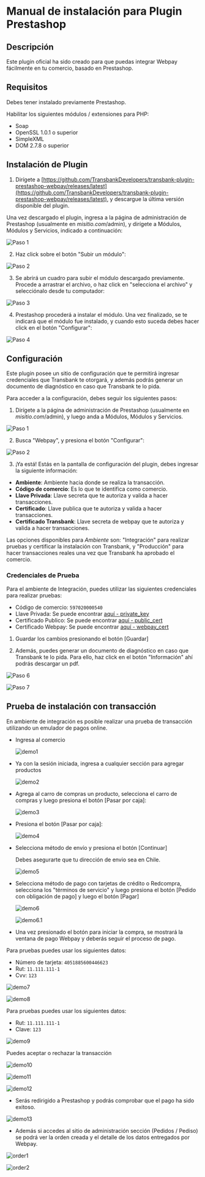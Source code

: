 # Manual de instalación para Plugin Prestashop

## Descripción

Este plugin oficial ha sido creado para que puedas integrar Webpay fácilmente en tu comercio, basado en Prestashop.

## Requisitos

Debes tener instalado previamente Prestashop.

Habilitar los siguientes módulos / extensiones para PHP:
- Soap
- OpenSSL 1.0.1 o superior
- SimpleXML
- DOM 2.7.8 o superior

## Instalación de Plugin

1. Dirígete a [https://github.com/TransbankDevelopers/transbank-plugin-prestashop-webpay/releases/latest](https://github.com/TransbankDevelopers/transbank-plugin-prestashop-webpay/releases/latest), y descargue la última versión disponible del plugin.

  Una vez descargado el plugin, ingresa a la página de administración de Prestashop (usualmente en _misitio.com_/admin), y dirígete a Módulos, Módulos y Servicios, indicado a continuación:

  ![Paso 1](img/paso1.png)
  
2. Haz click sobre el botón "Subir un módulo":

  ![Paso 2](img/paso2.png)
  
3. Se abrirá un cuadro para subir el módulo descargado previamente. Procede a arrastrar el archivo, o haz click en "selecciona el archivo" y selecciónalo desde tu computador:

  ![Paso 3](img/paso3.png)

4. Prestashop procederá a instalar el módulo. Una vez finalizado, se te indicará que el módulo fue instalado, y cuando esto suceda debes hacer click en el botón "Configurar":

  ![Paso 4](img/paso4.png)

## Configuración

Este plugin posee un sitio de configuración que te permitirá ingresar credenciales que Transbank te otorgará, y además podrás generar un documento de diagnóstico en caso que Transbank te lo pida.

Para acceder a la configuración, debes seguir los siguientes pasos:

1. Dirígete a la página de administración de Prestashop (usualmente en _misitio.com_/admin), y luego anda a Módulos, Módulos y Servicios.

  ![Paso 1](img/paso1.png)

2. Busca "Webpay", y presiona el botón "Configurar":

  ![Paso 2](img/paso5.png)

3. ¡Ya está! Estás en la pantalla de configuración del plugin, debes ingresar la siguiente información:

  * **Ambiente**: Ambiente hacia donde se realiza la transacción. 
  * **Código de comercio**: Es lo que te identifica como comercio.
  * **Llave Privada**: Llave secreta que te autoriza y valida a hacer transacciones.
  * **Certificado**: Llave publica que te autoriza y valida a hacer transacciones.
  * **Certificado Transbank**: Llave secreta de webpay que te autoriza y valida a hacer transacciones.

  Las opciones disponibles para _Ambiente_ son: "Integración" para realizar pruebas y certificar la instalación con Transbank, y "Producción" para hacer transacciones reales una vez que Transbank ha aprobado el comercio.
  
### Credenciales de Prueba

Para el ambiente de Integración, puedes utilizar las siguientes credenciales para realizar pruebas:

* Código de comercio: `597020000540`
* Llave Privada: Se puede encontrar [aquí - private_key](https://github.com/TransbankDevelopers/transbank-webpay-credenciales/blob/master/integracion/Webpay%20Plus%20-%20CLP/597020000540.key)
* Certificado Publico: Se puede encontrar [aquí - public_cert](https://github.com/TransbankDevelopers/transbank-webpay-credenciales/blob/master/integracion/Webpay%20Plus%20-%20CLP/597020000540.crt)
* Certificado Webpay: Se puede encontrar [aquí - webpay_cert](https://github.com/TransbankDevelopers/transbank-sdk-php/blob/master/lib/webpay/webpay.php#L39)

1. Guardar los cambios presionando el botón [Guardar]

2. Además, puedes generar un documento de diagnóstico en caso que Transbank te lo pida. Para ello, haz click en el botón "Información" ahí podrás descargar un pdf.

  ![Paso 6](img/paso6.png)

  ![Paso 7](img/paso7.png)

## Prueba de instalación con transacción

En ambiente de integración es posible realizar una prueba de transacción utilizando un emulador de pagos online.

* Ingresa al comercio

  ![demo1](img/demo1.png)

* Ya con la sesión iniciada, ingresa a cualquier sección para agregar productos

  ![demo2](img/demo2.png)

* Agrega al carro de compras un producto, selecciona el carro de compras y luego presiona el botón [Pasar por caja]:

  ![demo3](img/demo3.png)

* Presiona el botón [Pasar por caja]:

  ![demo4](img/demo4.png)

* Selecciona método de envío y presiona el botón [Continuar]
  
  Debes asegurarte que tu dirección de envio sea en Chile.

  ![demo5](img/demo5.png)

* Selecciona método de pago con tarjetas de crédito o Redcompra, selecciona los "términos de servicio" y luego presiona el botón [Pedido con obligación de pago] y luego el botón [Pagar]

  ![demo6](img/demo6.png)

  ![demo6.1](img/demo6.1.png)

* Una vez presionado el botón para iniciar la compra, se mostrará la ventana de pago Webpay y deberás seguir el proceso de pago.

Para pruebas puedes usar los siguientes datos:  

* Número de tarjeta: `4051885600446623`
* Rut: `11.111.111-1`
* Cvv: `123`
  
![demo7](img/demo7.png)

![demo8](img/demo8.png)

Para pruebas puedes usar los siguientes datos:  

* Rut: `11.111.111-1`
* Clave: `123`

![demo9](img/demo9.png)

Puedes aceptar o rechazar la transacción

![demo10](img/demo10.png)

![demo11](img/demo11.png)

![demo12](img/demo12.png)
  
* Serás redirigido a Prestashop y podrás comprobar que el pago ha sido exitoso.

 ![demo13](img/demo13.png)

* Además si accedes al sitio de administración sección (Pedidos / Pediso) se podrá ver la orden creada y el detalle de los datos entregados por Webpay.

 ![order1](img/order1.png)

 ![order2](img/order2.png)
